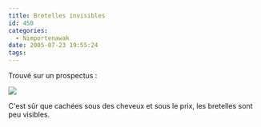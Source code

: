 ```yaml
---
title: Bretelles invisibles
id: 450
categories:
  - Nimportenawak
date: 2005-07-23 19:55:24
tags:
---
```


Trouvé sur un prospectus&nbsp;:

![](/images/soutien-gorge.jpg)

C'est sûr que cachées sous des cheveux et sous le prix, les bretelles sont peu visibles.